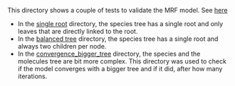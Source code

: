 This directory shows a couple of tests to validate the MRF model. See [here](https://anticipated-chemistry-of-life.github.io/acol-dws/notes/ufdb3a64xjinl5jopn58g8q/)

- In the [single root](./single_root) directory, the species tree has a single root and only leaves that are directly linked to the root.
- In the [balanced tree](./balanced_tree) directory, the species tree has a single root and always two children per node.
- In the [convergence_bigger_tree](./convergence_bigger_tree) directory, the species and the molecules tree are bit more complex. This directory was used to check if the model converges with a bigger tree and if it did, after how many iterations.
